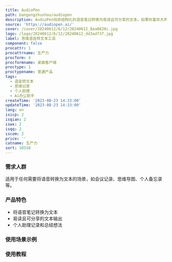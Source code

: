 ```yaml
---
title: AudioPen
path: bangongzhushou/audiopen
description: AudioPen将非结构化的语音笔记转换为易读且可分享的文本。如果你喜欢大声思考，你会喜欢AudioPen。它就像有个个人助理记录和总结你的想法。
source: 'https://audiopen.ai/'
cover: /cover/20240612/6/12/20240612_8aa0828c.jpg
logo: /logo/20240612/6/12/20240612_dd3adf37.jpg
label: 思维语音转文本工具
component: false
procattr: 1
procattrname: 生产力
procform: 4
procformname: 桌面客户端
proctype: 1
proctypename: 普通产品
tags:
  - 语音转文本
  - 思维记录
  - 个人助理
  - Ai办公助手
createTime: '2023-08-23 14:33:00'
updateTime: '2023-08-23 14:33:00'
lang: en
isicp: 2
isqian: 2
iswx: 2
isqq: 2
iscom: 2
price: ''
catname: 生产力
sort: 10310
---
```




### 需求人群
适用于任何需要将语音转换为文本的场景，如会议记录、思维导图、个人备忘录等。

### 产品特色
- 将语音笔记转换为文本
- 易读且可分享的文本输出
- 个人助理记录和总结想法

### 使用场景示例


### 使用教程


  
